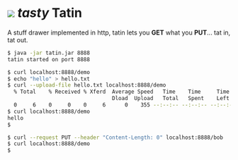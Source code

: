 [![][logo]][website] *tasty*
Tatin
=====

A stuff drawer implemented in http, tatin lets you __GET__ what you __PUT__... tat in, tat out.

```bash
$ java -jar tatin.jar 8888
tatin started on port 8888
```

```bash
$ curl localhost:8888/demo
$ echo "hello" > hello.txt
$ curl --upload-file hello.txt localhost:8888/demo
  % Total    % Received % Xferd  Average Speed   Time    Time     Time  Current
                                 Dload  Upload   Total   Spent    Left  Speed
  0     6    0     0    0     6      0    355 --:--:-- --:--:-- --:--:--   400
$ curl localhost:8888/demo
hello
$
```

```bash
$ curl --request PUT --header "Content-Length: 0" localhost:8888/bob
$ curl localhost:8888/demo
$
```

[logo]: https://raw.github.com/netmelody/tatin/master/tatin.png
[website]: http://netmelody.org/tatin

